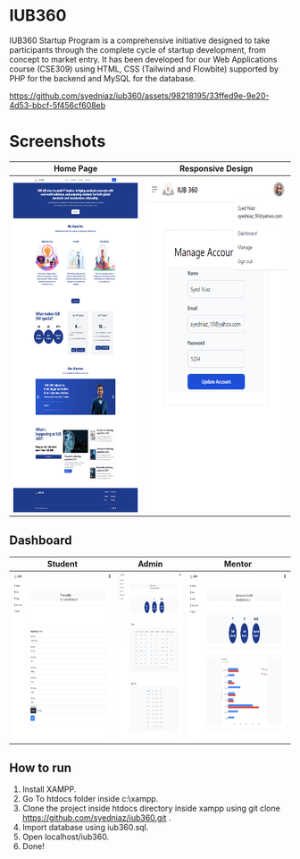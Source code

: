 # IUB360
IUB360 Startup Program is a comprehensive initiative designed to take participants through the complete cycle of startup development, from concept to market entry.
It has been developed for our Web Applications course (CSE309) using HTML, CSS (Tailwind and Flowbite) supported by PHP for the backend and MySQL for the database.

https://github.com/syedniaz/iub360/assets/98218195/33ffed9e-9e20-4d53-bbcf-5f456cf608eb

# Screenshots

| Home Page                                                                                             | Responsive Design                                                                                     | 
| ----------------------------------------------------------------------------------------------------- | ----------------------------------------------------------------------------------------------------- |
| <img src="./screenshots/Welcome-to-IUB-360.png" alt="homepage" style="height: 600px;">                | <img src="./screenshots/Manage-Account-Responsive.png" alt="responsive" style="height: 600px;">         |

## Dashboard

| Student                                                                                               | Admin                                                                                                 | Mentor                                                                                              |
| ----------------------------------------------------------------------------------------------------- | ----------------------------------------------------------------------------------------------------- | --------------------------------------------------------------------------------------------------- |
| <img src="./screenshots/Welcome-Student.png" alt="student" style="height: 300px;">                    | <img src="./screenshots/admin-Dashboard.jpg" alt="admin" style="height: 300px;">                      | <img src="./screenshots/Mentor-Dashboard.png" alt="mentor" style="height: 300px;">                  |



## How to run
1.  Install XAMPP.
2.  Go To htdocs folder inside c:\xampp.
3.  Clone the project inside htdocs directory inside xampp using git clone https://github.com/syedniaz/iub360.git .
4.  Import database using iub360.sql.
5.  Open localhost/iub360.
6.  Done!


